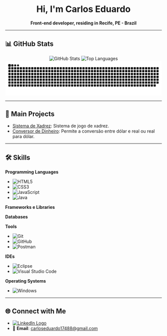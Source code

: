 <div align="center">
  <h1>Hi, I'm Carlos Eduardo</h1>
  <p><strong>Front-end developer, residing in Recife, PE - Brazil</strong></p>
</div>

---

## 📊 GitHub Stats

<div align="center">
  <img src="https://github-readme-stats.vercel.app/api?username=carlossalustiano&theme=dark&show_icons=true&bg_color=0D1117&border_color=00BFFF&icon_color=00BFFF&title_color=E94D5F&text_color=FFF" alt="GitHub Stats" width="398" />
  <img src="https://github-readme-stats.vercel.app/api/top-langs/?username=carlossalustiano&theme=dark&layout=compact&bg_color=0D1117&border_color=00BFFF&text_color=FFF" alt="Top Languages" width="357" />
</div>

<div align="center">
  <img src="https://github.com/Platane/snk/raw/output/github-contribution-grid-snake.svg" alt="GitHub Contributions Snake" width="600" />
</div>

---

## 📁 Main Projects

- [Sistema de Xadrez](https://github.com/carlossalustiano/chess-system-java): Sistema de jogo de xadrez.
- [Conversor de Dinheiro](https://github.com/carlossalustiano/conversor-dinheiro): Permite a conversão entre dólar e real ou real para dólar.

---

## 🛠️ Skills

**Programming Languages**
- ![HTML5](https://img.shields.io/badge/HTML5-%23E34F26.svg?style=flat&logo=html5&logoColor=white)
- ![CSS3](https://img.shields.io/badge/CSS3-%231572B6.svg?style=flat&logo=css3&logoColor=white)
- ![JavaScript](https://img.shields.io/badge/JavaScript-%23F7DF1E.svg?style=flat&logo=javascript&logoColor=black)
- ![Java](https://img.shields.io/badge/Java-%23ED8B00.svg?style=flat&logo=openjdk&logoColor=white)

**Frameworks e Libraries**


**Databases**


**Tools**
- ![Git](https://img.shields.io/badge/Git-F05032?style=flat&logo=git&logoColor=white)
- ![GitHub](https://img.shields.io/badge/GitHub-181717?style=flat&logo=github&logoColor=white)
- ![Postman](https://img.shields.io/badge/Postman-FF6C37?style=flat&logo=postman&logoColor=white)

**IDEs**
- ![Eclipse](https://img.shields.io/badge/Eclipse-%2300599C.svg?style=flat&logo=eclipse&logoColor=white)
- ![Visual Studio Code](https://img.shields.io/badge/Visual%20Studio%20Code-%23007ACC.svg?style=flat&logo=visual-studio-code&logoColor=white)

**Operating Systems**
- ![Windows](https://img.shields.io/badge/Windows-0078D4?style=flat&logo=windows&logoColor=white)

---

## 🌐 Connect with Me

- [![LinkedIn Logo](https://img.shields.io/badge/LinkedIn-0077B5?style=flat&logo=linkedin&logoColor=white)](https://www.linkedin.com/in/carlossalustiano/)
- 📧 **Email**: [carloseduardo17488@gmail.com](mailto:carloseduardo17488@gmail.com)
